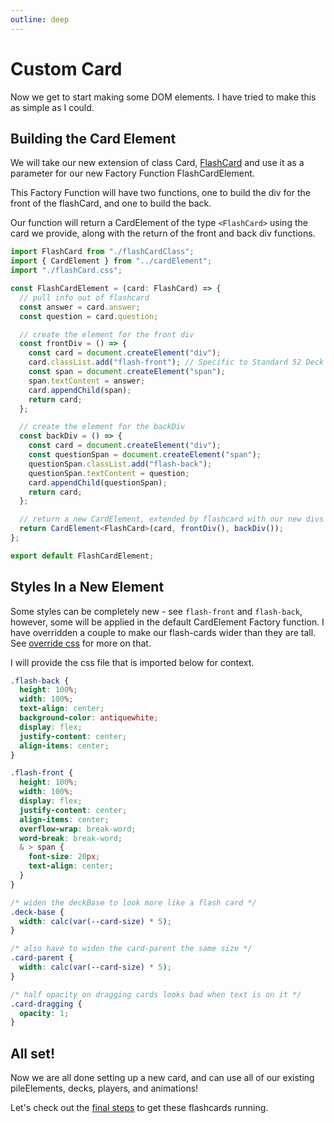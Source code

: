 ```yaml
---
outline: deep
---
```


# Custom Card

Now we get to start making some DOM elements. I have tried to make this as simple as I could.

## Building the Card Element

We will take our new extension of class Card, [FlashCard](/extend-card) and use it as a parameter for our new Factory Function FlashCardElement.

This Factory Function will have two functions, one to build the div for the front of the flashCard, and one to build the back.

Our function will return a CardElement of the type `<FlashCard>` using the card we provide, along with the return of the front and back div functions.

```typescript
import FlashCard from "./flashCardClass";
import { CardElement } from "../cardElement";
import "./flashCard.css";

const FlashCardElement = (card: FlashCard) => {
  // pull info out of flashcard
  const answer = card.answer;
  const question = card.question;

  // create the element for the front div
  const frontDiv = () => {
    const card = document.createElement("div");
    card.classList.add("flash-front"); // Specific to Standard 52 Deck
    const span = document.createElement("span");
    span.textContent = answer;
    card.appendChild(span);
    return card;
  };

  // create the element for the backDiv
  const backDiv = () => {
    const card = document.createElement("div");
    const questionSpan = document.createElement("span");
    questionSpan.classList.add("flash-back");
    questionSpan.textContent = question;
    card.appendChild(questionSpan);
    return card;
  };

  // return a new CardElement, extended by flashcard with our new divs
  return CardElement<FlashCard>(card, frontDiv(), backDiv());
};

export default FlashCardElement;
```

## Styles In a New Element

Some styles can be completely new - see `flash-front` and `flash-back`, however, some will be applied in the default CardElement Factory function. I have overridden a couple to make our flash-cards wider than they are tall. See [override css](/overrideCSS) for more on that.

I will provide the css file that is imported below for context.

```css
.flash-back {
  height: 100%;
  width: 100%;
  text-align: center;
  background-color: antiquewhite;
  display: flex;
  justify-content: center;
  align-items: center;
}

.flash-front {
  height: 100%;
  width: 100%;
  display: flex;
  justify-content: center;
  align-items: center;
  overflow-wrap: break-word;
  word-break: break-word;
  & > span {
    font-size: 20px;
    text-align: center;
  }
}

/* widen the deckBase to look more like a flash card */
.deck-base {
  width: calc(var(--card-size) * 5);
}

/* also have to widen the card-parent the same size */
.card-parent {
  width: calc(var(--card-size) * 5);
}

/* half opacity on dragging cards looks bad when text is on it */
.card-dragging {
  opacity: 1;
}
```

## All set!

Now we are all done setting up a new card, and can use all of our existing pileElements, decks, players, and animations!

Let's check out the [final steps](/custom-card-final-steps) to get these flashcards running.
